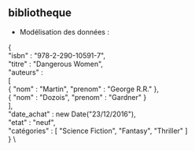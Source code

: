bibliotheque
-

- Modélisation des données : 

{ \
    "isbn" : "978-2-290-10591-7", \
    "titre" : "Dangerous Women", \
    "auteurs" : \
        [ \
            { "nom" : "Martin", "prenom" : "George R.R." }, \
            { "nom" : "Dozois", "prenom" : "Gardner" } \
        ], \
    "date_achat" : new Date("23/12/2016"), \
    "etat" : "neuf", \
    "catégories" : [ "Science Fiction", "Fantasy", "Thriller" ] \
} \




    

